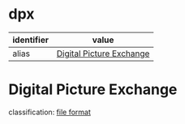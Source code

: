 # dpx
| identifier     | value
| -------------- | -----
| alias          | [Digital Picture Exchange](#digital-picture-exchange)

# Digital Picture Exchange
classification: [file format](file.md)


